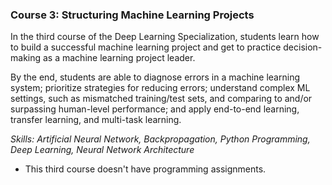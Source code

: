 ### Course 3: Structuring Machine Learning Projects

In the third course of the Deep Learning Specialization, students learn how to build a successful machine learning project and get to practice decision-making as a machine learning project leader.

By the end, students are able to diagnose errors in a machine learning system; prioritize strategies for reducing errors; understand complex ML settings, such as mismatched training/test sets, and comparing to and/or surpassing human-level performance; and apply end-to-end learning, transfer learning, and multi-task learning.

*Skills: Artificial Neural Network, Backpropagation, Python Programming, Deep Learning, Neural Network Architecture*

- This third course doesn't have programming assignments.
